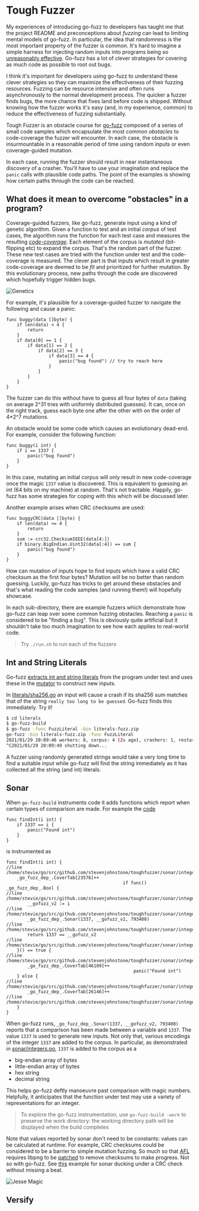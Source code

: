 # Tough Fuzzer

My experiences of introducing
go-fuzz to developers has taught me that the project README and preconceptions
about *fuzzing* can lead to limiting mental models of go-fuzz. 
In particular, the idea that *randomness* is the most important property
of the fuzzer is common. It's hard to imagine a simple harness
for injecting random inputs into programs being so [unreasonably effective](https://github.com/dvyukov/go-fuzz#trophies). Go-fuzz has a lot of clever
strategies for covering as much code as possible to root out bugs.

I think it's important for developers using go-fuzz to understand these
clever strategies so they can maximize the effectiveness of their fuzzing
resources. Fuzzing can be resource intensive and often runs asynchronously to
the normal development process. The quicker a fuzzer finds bugs, the more
chance that fixes land before code is shipped. Without knowing how the
fuzzer works it's easy (and, in my experience, common) to reduce the
effectiveness of fuzzing substantially.

Tough Fuzzer is an obstacle course for [go-fuzz](https://github.com/dvyukov/go-fuzz) composed of a series of small code samples
which encapsulate the most common *obstacles* to code-coverage the fuzzer
will encounter. In each case, the obstacle is insurmountable in a reasonable
period of time using random inputs or even coverage-guided mutation.

In each case, running the fuzzer should result in near instantaneous discovery
of a crasher. You'll have to use your imagination and replace the ```panic``` calls
with plausible code paths. The point of the examples is showing how certain
paths through the code can be reached.


## What does it mean to overcome "obstacles" in a program?

Coverage-guided fuzzers, like go-fuzz, generate input using a kind of genetic algorithm.
Given a function to test and an initial *corpus* of test cases, the algorithm runs the function for each test case
and measures the resulting [*code-coverage*](https://en.wikipedia.org/wiki/Code_coverage). Each element of the corpus
is *mutated* (bit-flipping etc) to expand the corpus. That's the random
part of the fuzzer. These new test cases are tried with the function under test
and the code-coverage is measured. The clever part is that inputs which result in
greater code-coverage are deemed to be *fit* and prioritized for further
mutation. By this evolutionary process, new paths through the 
code are discovered which hopefully trigger hidden bugs.

![Genetics](https://media.giphy.com/media/G8k4UcUNIhFSM/giphy.gif)

For example, it's plausible for a coverage-guided fuzzer to navigate the following and cause a panic:

```golang
func buggy(data []byte) {
    if len(data) < 4 {
        return
    }
    if data[0] == 1 {
        if data[1] == 2 {
            if data[2] == 3 {
                if data[3] == 4 {
                    panic("bug found") // try to reach here
                }
            }
        }
    }
}
```
The fuzzer can do this without have to guess all four bytes of ```data``` (taking on average 2^31 tries with uniformly distributed guesses). It can,
once on the right track, guess each byte one after the other with on the order of 4*2^7 mutations. 

An obstacle would be some code which causes an evolutionary dead-end. For example, consider the following function:

```golang
func buggy(i int) {
    if i == 1337 {
        panic("bug found")
    }
}
```

In this case, mutating an initial corpus will only result in new code-coverage once the magic ```1337``` value is discovered.
This is equivalent to guessing an int (64 bits on my machine) at random. That's not tractable. Happily, go-fuzz has some
strategies for coping with this which will be discussed later.

Another example arises when CRC checksums are used:

```golang
func buggyCRC(data []byte) {
	if len(data) <= 4 {
		return
	}
	sum := crc32.ChecksumIEEE(data[4:])
	if binary.BigEndian.Uint32(data[:4]) == sum {
        panic("bug found")
    }
}
```

How can mutation of inputs hope to find inputs which have a valid CRC checksum as the first four bytes? Mutation will be no better than
random guessing. Luckily, go-fuzz has tricks to get around these obstacles and that's what reading the code samples (and running them!) 
will hopefully showcase.

In each sub-directory, there are example fuzzers which demonstrate how go-fuzz can leap over some common fuzzing obstacles. Reaching
a ```panic``` is considered to be "finding a bug". This is obviously quite artificial but it shouldn't take too much imagination to
see how each applies to real-world code.

> Try ```./run.sh``` to run each of the fuzzers


## Int and String Literals

Go-fuzz [extracts int and string literals](https://github.com/dvyukov/go-fuzz/blob/6a8e9d1f2415cf672ddbe864c2d4092287b33a21/go-fuzz-build/main.go#L570) from the program under test and uses these in the [mutator](https://github.com/dvyukov/go-fuzz/blob/90825f39c90b713570ea0cc748b0987937ae6288/go-fuzz/mutator.go#L346) to construct new inputs.

In [literals/sha256.go](./literals/sha256.go) an input will cause a crash if its sha256 sum matches that
of the string ```really too long to be guessed```. Go-fuzz finds this immediately. Try it!

```bash
$ cd literals
$ go-fuzz-build
$ go-fuzz -func FuzzLiteral -bin literals-fuzz.zip
go-fuzz -bin literals-fuzz.zip -func FuzzLiteral
2021/01/29 20:09:46 workers: 8, corpus: 4 (2s ago), crashers: 1, restarts: 1/0, execs: 0 (0/sec), cover: 0, uptime: 3s
^C2021/01/29 20:09:49 shutting down...
```

A fuzzer using randomly generated strings would take a very long time to find a suitable input while go-fuzz will
find the string immediately as it has collected all the string (and int) literals.

## Sonar    

When ```go-fuzz-build``` instruments code it adds functions which
report when certain types of comparison are made. For example the [code](https://github.com/stevenjohnstone/toughfuzzer/blob/master/sonar/integers.go#L17)
```golang
func findInt(i int) {
	if 1337 == i {
		panic("Found int")
	}
}
```
is instrumented as
```golang
func findInt(i int) {
//line /home/stevie/go/src/github.com/stevenjohnstone/toughfuzzer/sonar/integers.go:11
	_go_fuzz_dep_.CoverTab[23576]++
											if func() _go_fuzz_dep_.Bool {
//line /home/stevie/go/src/github.com/stevenjohnstone/toughfuzzer/sonar/integers.go:12
		__gofuzz_v2 := i
//line /home/stevie/go/src/github.com/stevenjohnstone/toughfuzzer/sonar/integers.go:12
		_go_fuzz_dep_.Sonar(1337, __gofuzz_v2, 793408)
//line /home/stevie/go/src/github.com/stevenjohnstone/toughfuzzer/sonar/integers.go:12
		return 1337 == __gofuzz_v2
//line /home/stevie/go/src/github.com/stevenjohnstone/toughfuzzer/sonar/integers.go:12
	}() == true {
//line /home/stevie/go/src/github.com/stevenjohnstone/toughfuzzer/sonar/integers.go:12
		_go_fuzz_dep_.CoverTab[46109]++
												panic("Found int")
	} else {
//line /home/stevie/go/src/github.com/stevenjohnstone/toughfuzzer/sonar/integers.go:14
		_go_fuzz_dep_.CoverTab[26146]++
//line /home/stevie/go/src/github.com/stevenjohnstone/toughfuzzer/sonar/integers.go:14
	}
}
```

When go-fuzz runs, ```_go_fuzz_dep_.Sonar(1337, __gofuzz_v2, 793408)``` reports that a comparison has been made
between a variable and ```1337```. The value ```1337``` is used
to generate new inputs. Not only that, various encodings of the
integer ```1337``` are added to the corpus. In particular, as
demonstrated in [sonar/integers.go](./sonar/integers.go), ```1337```
is added to the corpus as a

* big-endian array of bytes
* little-endian array of bytes
* hex string
* decimal string

This helps go-fuzz deftly manoeuvre past comparison with magic
numbers. Helpfully, it anticipates that the function under test
may use a variety of representations for an integer. 

> To explore the go-fuzz instrumentation, use ```go-fuzz-build -work``` to preserve the work directory: the working directory path will be displayed when the build completes

Note that values reported by sonar don't need to be constants: values can
be calculated at runtime. For example, CRC checksums could be considered to
be a barrier to simple mutation fuzzing. So much so that [AFL](https://github.com/google/AFL) requires libpng
to be [patched](https://github.com/google/AFL/tree/master/experimental/libpng_no_checksum) to remove checksums to make progress. Not so with go-fuzz. See [this](./sonar/checksums.go) example for sonar ducking under a CRC check without
missing a beat.

![Jesse Magic](https://media.giphy.com/media/NmerZ36iBkmKk/giphy.gif)

## Versify